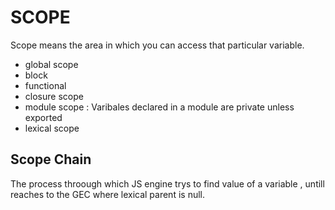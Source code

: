# SCOPE
Scope means the area in which you can access that particular variable.


- global scope
- block
- functional
- closure scope
- module scope
: Varibales declared in a module are private unless exported
- lexical scope


## Scope Chain

The process throough which JS engine trys to find value of a variable , untill reaches to the GEC where lexical parent is null.

